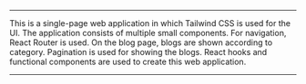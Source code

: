******************
This is a single-page web application in which Tailwind CSS is used for the UI. 
The application consists of multiple small components. For navigation, React Router is used. On the blog page, blogs are shown according to category. 
Pagination is used for showing the blogs. React hooks and functional components are used to create this web application. 
********************
